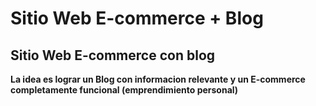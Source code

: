 # Sitio Web  E-commerce + Blog 
## Sitio Web E-commerce con blog 
**La idea es lograr un Blog con informacion relevante y un E-commerce completamente funcional (emprendimiento personal)**
